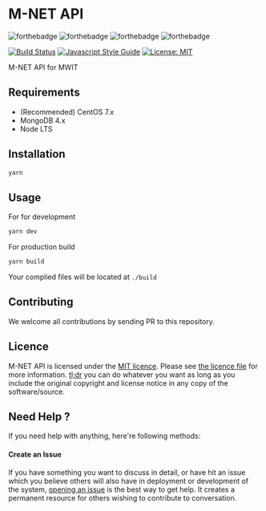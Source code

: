 M-NET API
=========

![forthebadge](https://forthebadge.com/images/badges/fuck-it-ship-it.svg)
![forthebadge](https://forthebadge.com/images/badges/built-with-love.svg)
![forthebadge](https://forthebadge.com/images/badges/uses-js.svg)
![forthebadge](https://forthebadge.com/images/badges/powered-by-electricity.svg)

[![Build Status](https://img.shields.io/travis/rayriffy/mnet-api.svg?style=for-the-badge)](https://travis-ci.org/rayriffy/mnet-api)
[![Javascript Style Guide](https://img.shields.io/badge/code_style-standard-brightgreen.svg?style=for-the-badge)](https://standardjs.com)
[![License: MIT](https://img.shields.io/badge/License-MIT-blue.svg?style=for-the-badge)](https://opensource.org/licenses/MIT)

M-NET API for MWIT

Requirements
------------

- (Recommended) CentOS 7.x
- MongoDB 4.x
- Node LTS

Installation
------------

```bash
yarn
```

Usage
-----

For for development

```bash
yarn dev
```

For production build

```bash
yarn build
```

Your complied files will be located at `./build`

Contributing
------------

We welcome all contributions by sending PR to this repository.

Licence
-------

M-NET API is licensed under the [MIT licence](https://opensource.org/licenses/MIT). Please see [the licence file](LICENCE) for more information. [tl;dr](https://tldrlegal.com/license/mit-license) you can do whatever you want as long as you include the original copyright and license notice in any copy of the software/source.

Need Help ?
-----------

If you need help with anything, here're following methods:

#### Create an Issue

If you have something you want to discuss in detail, or have hit an issue which you believe others will also have in deployment or development of the system, [opening an issue](https://github.com/rayriffy/mnet-api/issues) is the best way to get help. It creates a permanent resource for others wishing to contribute to conversation.